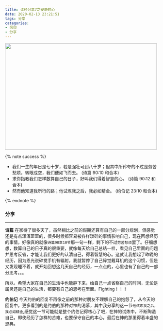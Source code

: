 ```yaml
---
title: 读经分享7之安静的心
date: 2020-02-13 23:21:51
tags: 分享
categories:
- 信仰
- 分享
---
```

<img src="https://hexo-1257711631.cos.ap-nanjing.myqcloud.com/IMG_0015.JPG" width=500 height=350>


{% note success %}
* 我们一生的年日是七十岁，若是强壮可到八十岁；但其中所矜夸的不过是劳苦愁烦，转眼成空，我们便如飞而去。
                                            (诗篇 90:10 和合本)
* 求你指教我们怎样数算自己的日子，好叫我们得着智慧的心。
                                            (诗篇 90:12 和合本)
* 然而他知道我所行的路；他试炼我之后，我必如精金。
                                            (约伯记 23:10 和合本)

{% endnote %}

### 分享
***

**诗篇**
在家待了很多天了，虽然相比之前的假期还算有自己的一部分规划，但感觉还是有点浑浑噩噩的，很多时候都容易被各样琐碎的事情影响自己，现在回想经历的事情，好像真的就像`诗篇90章10节`那一句一样，剩下的不过`劳苦愁烦`罢了。仔细想想，数算自己的日子真的很重要，就像每天给自己总结一样，看见自己里面的问题并思考反省，才能让我们更好的认清自己，得着智慧的心。这就让我想起了昨晚的经历，因为恩光说碎觉手机有辐射，我就暂停了自己碎觉戴耳机的这个习惯，但是又发现睡不着，就开始回想这几天自己的经历，一点点的，心里也有了自己的一部分思考。。。

所以，希望大家在自己的生活中也能静下来，给自己一点省察自己的时间，无论是属灵还是自己的生活，都要有自己的思考在里面。Fighting！！！

**约伯记**
今天约伯的回复不再像之前的那种对朋友不理解自己的抱怨了，从今天的回复中，更多看到的是约伯的那种对神的渴慕，其中我分享的这一节`他试炼我之后，我必如精金`,感觉这一节可能就是整个约伯记得核心了吧，在神的试炼中，不断陶造自己，即使经历了怎样的苦难，也要保守自己的本心，最后在神的那里得着丰盛的恩典。